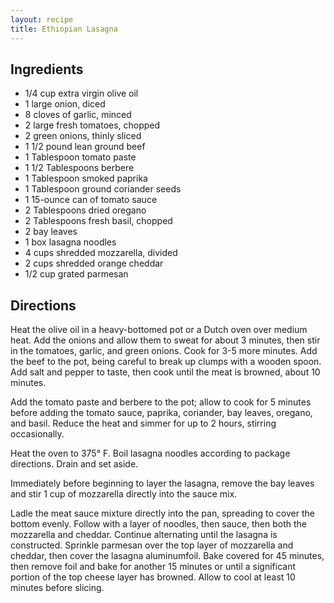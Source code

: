 ```yaml
---
layout: recipe
title: Ethiopian Lasagna
---
```


## Ingredients

* 1/4 cup extra virgin olive oil
* 1 large onion, diced
* 8 cloves of garlic, minced
* 2 large fresh tomatoes, chopped
* 2 green onions, thinly sliced
* 1 1/2 pound lean ground beef
* 1 Tablespoon tomato paste
* 1 1/2 Tablespoons berbere
* 1 Tablespoon smoked paprika
* 1 Tablespoon ground coriander seeds
* 1 15-ounce can of tomato sauce
* 2 Tablespoons dried oregano
* 2 Tablespoons fresh basil, chopped
* 2 bay leaves
* 1 box lasagna noodles
* 4 cups shredded mozzarella, divided
* 2 cups shredded orange cheddar
* 1/2 cup grated parmesan

## Directions

Heat the olive oil in a heavy-bottomed pot or a Dutch oven over medium heat.
Add the onions and allow them to sweat for about 3 minutes, then stir in
the tomatoes, garlic, and green onions. Cook for 3-5 more minutes. Add the beef
to the pot, being careful to break up clumps with a wooden spoon. Add salt
and pepper to taste, then cook until the meat is browned, about 10 minutes.

Add the tomato paste and berbere to the pot; allow to cook for 5 minutes before
adding the tomato sauce, paprika, coriander, bay leaves, oregano, and basil.
Reduce the heat and simmer for up to 2 hours, stirring occasionally.

Heat the oven to 375° F. Boil lasagna noodles according to package directions. Drain and set aside.

Immediately before beginning to layer the lasagna, remove the bay leaves
and stir 1 cup of mozzarella directly into the sauce mix.

Ladle the meat sauce mixture directly into the pan, spreading to cover
the bottom evenly. Follow with a layer of noodles, then sauce, then both the
mozzarella and cheddar. Continue alternating until the lasagna is
constructed. Sprinkle parmesan over the top layer of mozzarella and
cheddar, then cover the lasagna aluminumfoil. Bake covered for 45 minutes, 
then remove foil and bake for another 15 minutes or until a significant portion 
of the top cheese layer has browned. Allow to cool at least 10 minutes before slicing.
